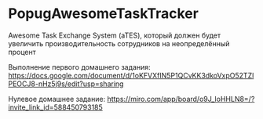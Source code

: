 # PopugAwesomeTaskTracker
Awesome Task Exchange System (aTES), который должен будет увеличить производительность сотрудников на неопределённый процент

Выполнение первого домашнего задания:
https://docs.google.com/document/d/1oKFVXfIN5P1QCvKK3dkoVxpO52TZlPEOCJ8-nHz5j9s/edit?usp=sharing

Нулевое домашнее задание:
https://miro.com/app/board/o9J_loHHLN8=/?invite_link_id=588450793185
